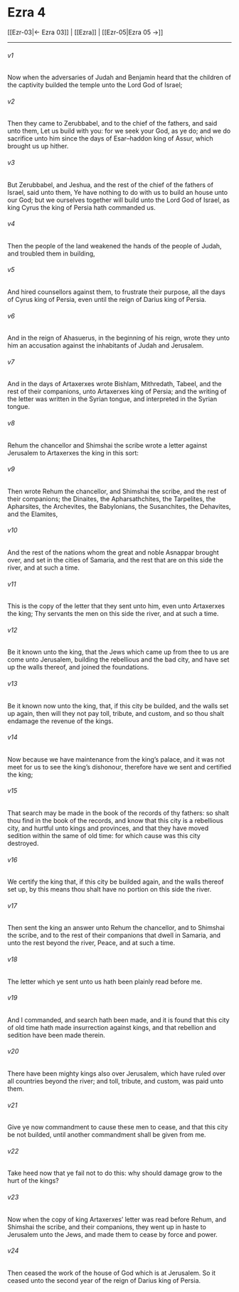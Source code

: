 # Ezra 4

[[Ezr-03|← Ezra 03]] | [[Ezra]] | [[Ezr-05|Ezra 05 →]]
***

###### v1
Now when the adversaries of Judah and Benjamin heard that the children of the captivity builded the temple unto the Lord God of Israel;
###### v2
Then they came to Zerubbabel, and to the chief of the fathers, and said unto them, Let us build with you: for we seek your God, as ye do; and we do sacrifice unto him since the days of Esar–haddon king of Assur, which brought us up hither.
###### v3
But Zerubbabel, and Jeshua, and the rest of the chief of the fathers of Israel, said unto them, Ye have nothing to do with us to build an house unto our God; but we ourselves together will build unto the Lord God of Israel, as king Cyrus the king of Persia hath commanded us.
###### v4
Then the people of the land weakened the hands of the people of Judah, and troubled them in building,
###### v5
And hired counsellors against them, to frustrate their purpose, all the days of Cyrus king of Persia, even until the reign of Darius king of Persia.
###### v6
And in the reign of Ahasuerus, in the beginning of his reign, wrote they unto him an accusation against the inhabitants of Judah and Jerusalem.
###### v7
And in the days of Artaxerxes wrote Bishlam, Mithredath, Tabeel, and the rest of their companions, unto Artaxerxes king of Persia; and the writing of the letter was written in the Syrian tongue, and interpreted in the Syrian tongue.
###### v8
Rehum the chancellor and Shimshai the scribe wrote a letter against Jerusalem to Artaxerxes the king in this sort:
###### v9
Then wrote Rehum the chancellor, and Shimshai the scribe, and the rest of their companions; the Dinaites, the Apharsathchites, the Tarpelites, the Apharsites, the Archevites, the Babylonians, the Susanchites, the Dehavites, and the Elamites,
###### v10
And the rest of the nations whom the great and noble Asnappar brought over, and set in the cities of Samaria, and the rest that are on this side the river, and at such a time.
###### v11
This is the copy of the letter that they sent unto him, even unto Artaxerxes the king; Thy servants the men on this side the river, and at such a time.
###### v12
Be it known unto the king, that the Jews which came up from thee to us are come unto Jerusalem, building the rebellious and the bad city, and have set up the walls thereof, and joined the foundations.
###### v13
Be it known now unto the king, that, if this city be builded, and the walls set up again, then will they not pay toll, tribute, and custom, and so thou shalt endamage the revenue of the kings.
###### v14
Now because we have maintenance from the king’s palace, and it was not meet for us to see the king’s dishonour, therefore have we sent and certified the king;
###### v15
That search may be made in the book of the records of thy fathers: so shalt thou find in the book of the records, and know that this city is a rebellious city, and hurtful unto kings and provinces, and that they have moved sedition within the same of old time: for which cause was this city destroyed.
###### v16
We certify the king that, if this city be builded again, and the walls thereof set up, by this means thou shalt have no portion on this side the river.
###### v17
Then sent the king an answer unto Rehum the chancellor, and to Shimshai the scribe, and to the rest of their companions that dwell in Samaria, and unto the rest beyond the river, Peace, and at such a time.
###### v18
The letter which ye sent unto us hath been plainly read before me.
###### v19
And I commanded, and search hath been made, and it is found that this city of old time hath made insurrection against kings, and that rebellion and sedition have been made therein.
###### v20
There have been mighty kings also over Jerusalem, which have ruled over all countries beyond the river; and toll, tribute, and custom, was paid unto them.
###### v21
Give ye now commandment to cause these men to cease, and that this city be not builded, until another commandment shall be given from me.
###### v22
Take heed now that ye fail not to do this: why should damage grow to the hurt of the kings?
###### v23
Now when the copy of king Artaxerxes’ letter was read before Rehum, and Shimshai the scribe, and their companions, they went up in haste to Jerusalem unto the Jews, and made them to cease by force and power.
###### v24
Then ceased the work of the house of God which is at Jerusalem. So it ceased unto the second year of the reign of Darius king of Persia. 
